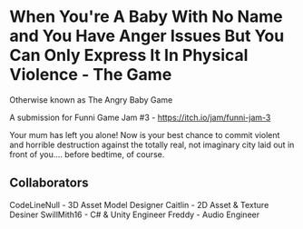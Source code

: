 # When You're A Baby With No Name and You Have Anger Issues But You Can Only Express It In Physical Violence - The Game
Otherwise known as The Angry Baby Game

A submission for Funni Game Jam #3 - https://itch.io/jam/funni-jam-3

Your mum has left you alone! Now is your best chance to commit violent and horrible destruction against the totally real, not imaginary city laid out in front of you.... before bedtime, of course.

## Collaborators
CodeLineNull - 3D Asset Model Designer
Caitlin - 2D Asset & Texture Desiner
SwillMith16 - C# & Unity Engineer
Freddy - Audio Engineer
